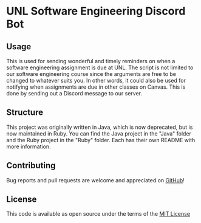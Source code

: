 # UNL Software Engineering Discord Bot

## Usage
This is used for sending wonderful and timely reminders on when a software engineering assignment is due at UNL. The script is not limited to our software engineering course since the arguments are free to be changed to whatever suits you. In other words, it could also be used for notifying when assignments are due in other classes on Canvas. This is done by sending out a Discord message to our server.

## Structure
This project was originally written in Java, which is now deprecated, but is now maintained in Ruby. You can find the Java project in the "Java" folder and the Ruby project in the "Ruby" folder. Each has their own README with more information.

## Contributing

Bug reports and pull requests are welcome and appreciated on [GitHub](https://github.com/NathanKolbas/DiscordSoftWebhook)!

## License

This code is available as open source under the terms of the [MIT License](https://opensource.org/licenses/MIT)
